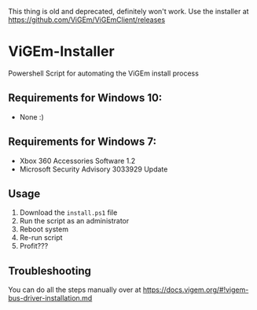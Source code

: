 This thing is old and deprecated, definitely won't work. Use the installer at https://github.com/ViGEm/ViGEmClient/releases

# ViGEm-Installer
Powershell Script for automating the ViGEm install process

## Requirements for Windows 10:
- None :)

## Requirements for Windows 7:
- Xbox 360 Accessories Software 1.2 
- Microsoft Security Advisory 3033929 Update 

## Usage
1. Download the `install.ps1` file
2. Run the script as an administrator
3. Reboot system
4. Re-run script
5. Profit???

## Troubleshooting
You can do all the steps manually over at 
https://docs.vigem.org/#!vigem-bus-driver-installation.md
